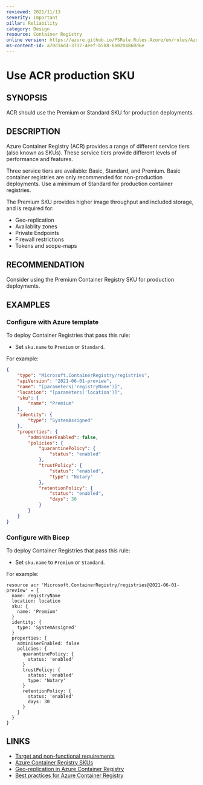 ```yaml
---
reviewed: 2021/11/13
severity: Important
pillar: Reliability
category: Design
resource: Container Registry
online version: https://azure.github.io/PSRule.Rules.Azure/en/rules/Azure.ACR.MinSku/
ms-content-id: a70d16d4-3717-4eef-b588-8a0204860d6e
---
```


# Use ACR production SKU

## SYNOPSIS

ACR should use the Premium or Standard SKU for production deployments.

## DESCRIPTION

Azure Container Registry (ACR) provides a range of different service tiers (also known as SKUs).
These service tiers provide different levels of performance and features.

Three service tiers are available: Basic, Standard, and Premium.
Basic container registries are only recommended for non-production deployments.
Use a minimum of Standard for production container registries.

The Premium SKU provides higher image throughput and included storage, and is required for:

- Geo-replication
- Availablity zones
- Private Endpoints
- Firewall restrictions
- Tokens and scope-maps

## RECOMMENDATION

Consider using the Premium Container Registry SKU for production deployments.

## EXAMPLES

### Configure with Azure template

To deploy Container Registries that pass this rule:

- Set `sku.name` to `Premium` or `Standard`.

For example:

```json
{
    "type": "Microsoft.ContainerRegistry/registries",
    "apiVersion": "2021-06-01-preview",
    "name": "[parameters('registryName')]",
    "location": "[parameters('location')]",
    "sku": {
        "name": "Premium"
    },
    "identity": {
        "type": "SystemAssigned"
    },
    "properties": {
        "adminUserEnabled": false,
        "policies": {
            "quarantinePolicy": {
                "status": "enabled"
            },
            "trustPolicy": {
                "status": "enabled",
                "type": "Notary"
            },
            "retentionPolicy": {
                "status": "enabled",
                "days": 30
            }
        }
    }
}
```

### Configure with Bicep

To deploy Container Registries that pass this rule:

- Set `sku.name` to `Premium` or `Standard`.

For example:

```bicep
resource acr 'Microsoft.ContainerRegistry/registries@2021-06-01-preview' = {
  name: registryName
  location: location
  sku: {
    name: 'Premium'
  }
  identity: {
    type: 'SystemAssigned'
  }
  properties: {
    adminUserEnabled: false
    policies: {
      quarantinePolicy: {
        status: 'enabled'
      }
      trustPolicy: {
        status: 'enabled'
        type: 'Notary'
      }
      retentionPolicy: {
        status: 'enabled'
        days: 30
      }
    }
  }
}
```

## LINKS

- [Target and non-functional requirements](https://docs.microsoft.com/azure/architecture/framework/resiliency/design-requirements)
- [Azure Container Registry SKUs](https://docs.microsoft.com/azure/container-registry/container-registry-skus)
- [Geo-replication in Azure Container Registry](https://docs.microsoft.com/azure/container-registry/container-registry-geo-replication)
- [Best practices for Azure Container Registry](https://docs.microsoft.com/azure/container-registry/container-registry-best-practices#geo-replicate-multi-region-deployments)
